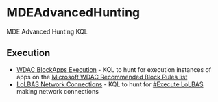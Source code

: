 # MDEAdvancedHunting
MDE Advanced Hunting KQL

## Execution

- [WDAC BlockApps Execution](https://github.com/JimSycurity/MDEAdvancedHunting/blob/main/KQL_WDAC_BlockApps_Execution) -
KQL to hunt for execution instances of apps on the [Microsoft WDAC Recommended Block Rules list](https://docs.microsoft.com/en-us/windows/security/threat-protection/windows-defender-application-control/microsoft-recommended-block-rules)
- [LoLBAS Network Connections](https://github.com/JimSycurity/MDEAdvancedHunting/blob/main/KQL_lolbas_NetConns) - KQL to hunt for [#Execute LoLBAS](https://lolbas-project.github.io/#/execute) making network connections
